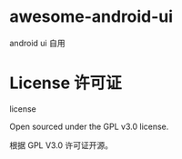 # awesome-android-ui
android ui 自用


# License 许可证
license

Open sourced under the GPL v3.0 license.

根据 GPL V3.0 许可证开源。
